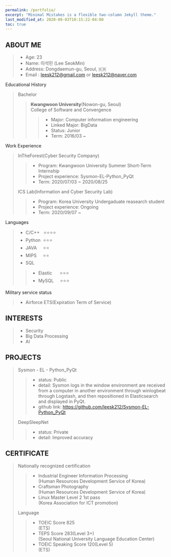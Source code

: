 ```yaml
---
permalink: /portfolio/
excerpt: "Minimal Mistakes is a flexible two-column Jekyll theme."
last_modified_at: 2020-09-03T10:15:22-04:00
toc: true
---
```


<!--![ex_screenshot](../assets/images/teaser.png) -->

## **ABOUT ME**

> - Age: 23  
> - Name: 이석민 (Lee SeokMin)  
> - Address:  Dongdaemun-gu, Seoul, 🇰🇷
> - Email : leesk212@gmail.com or leesk212@naver.com

Educational History

 > Bachelor 
 >> **Kwangwoon University**(Nowon-gu, Seoul)  
 >> College of Software and Convergence  
 >>> - Major: Computer information engineering  
 >>> - Linked Major: BigData  
 >>> - Status: Junior  
 >>> - Term: 2016/03 ~ 

Work Experience

> InTheForest(Cyber Security Company) 
>> - Program: Kwangwoon University Summer Short-Term Internship      
>> - Project experience: Sysmon-EL-Python_PyQt
>> - Term: 2020/07/03 ~ 2020/08/25
>  
> ICS Lab(Information and Cyber Security Lab)
>> - Program: Korea University Undergaduate reasearch student      
>> - Project experience: Ongoing
>> - Term: 2020/09/07 ~ 

Languages
> - C/C++&nbsp;&nbsp;&nbsp;⭐⭐⭐⭐  
> - Python &nbsp;⭐⭐⭐  
> - JAVA&nbsp;&nbsp;&nbsp;&nbsp;&nbsp;⭐⭐  
> - MIPS&nbsp;&nbsp;&nbsp;&nbsp;&nbsp;⭐⭐
> - SQL    
>> - Elastic &nbsp; &nbsp; &nbsp;⭐⭐⭐  
>> - MySQL &nbsp; &nbsp;&nbsp;⭐⭐⭐

Military service status  
> - Airforce ETS(Expiration Term of Service)

## **INTERESTS**
> - Security  
> - Big Data Processing  
> - AI   

## **PROJECTS**
> Sysmon - EL - Python_PyQt  
>> - status: Public  
>> - detail: Sysmon logs in the window environment are received from a computer in another environment through winlogbeat through Logstash, and then repositioned in Elasticsearch and displayed in PyQt.  
>> - github link: https://github.com/leesk212/Sysmon-EL-Python_PyQt  
>  
> DeepSleepNet  
>> - status: Private
>> - detail: Improved accuracy

## **CERTIFICATE**

> Nationally recognized certification  
>> - Industrial Engineer Information Processing  
(Human Resources Development Service of Korea)
>> - Craftsman Photography  
(Human Resources Development Service of Korea)
>> - Linux Master Level 2 1st pass  
(Korea Association for ICT promotion)  
>  
> Language  
>> - TOEIC Score 825  
(ETS)
>> - TEPS Score 283(Level 3+)  
(Seoul National University Language Education Center)
>> - TOEIC Speaking Score 120(Level 5)  
(ETS)

